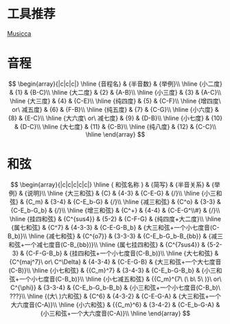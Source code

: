 # 工具推荐
[Musicca](https://musicca.com)

# 音程
$$
\begin{array}{|c|c|c|}
\hline
{音程名} & {半音数} & {举例}\\
\hline
{小二度} & {1} & {B-C}\\
\hline
{大二度} & {2} & {A-B}\\
\hline
{小三度} & {3} & {A-C}\\
\hline
{大三度} & {4} & {C-E}\\
\hline
{纯四度} & {5} & {C-F}\\
\hline
{增四度\ or\ 减五度} & {6} & {F-B}\\
\hline
{纯五度} & {7} & {C-G}\\
\hline
{小六度} & {8} & {E-C}\\
\hline
{大六度\ or\ 减七度} & {9} & {D-B}\\
\hline
{小七度} & {10} & {D-C}\\
\hline
{大七度} & {11} & {C-B}\\
\hline
{纯八度} & {12} & {C-C}\\
\hline
\end{array}
$$

# 和弦
$$
\begin{array}{|c|c|c|c|c|}
\hline
{ 和弦名称 } & {简写} & {半音关系} & {举例} & {说明}\\
\hline
{大三和弦} & {C} & {4-3} & {C-E-G} & {/}\\
\hline
{小三和弦} & {C_m} & {3-4} & {C-E_b-G} & {/}\\
\hline
{减三和弦} & {C^o} & {3-3} & {C-E_b-G_b} & {/}\\
\hline
{增三和弦} & {C^+} & {4-4} & {C-E-G^\\#} & {/}\\
\hline
{挂四和弦} & {C^{sus4}} & {5-2} & {C-F-G} & {纯四度+大二度}\\
\hline
{属七和弦} & {C^7} & {4-3-3} & {C-E-G-B_b} & {大三和弦+一个小七度音(C-B_b)}\\
\hline
{减七和弦} & {C^{o7}} & {3-3-3} & {C-E_b-G_b-B_{bb}} & {减三和弦+一个减七度音(C-B_{bb})}\\
\hline
{属七挂四和弦} & {C^{7sus4}} & {5-2-3} & {C-F-G-B_b} & {挂四和弦+一个小七度音(C-B_b)}\\
\hline
{大七和弦} & {C^{maj^7}\ or\ C^\Delta} & {4-3-4} & {C-E-G-B} & {大三和弦+一个大七度音(C-B)}\\
\hline
{小七和弦} & {{C_m}^7} & {3-4-3} & {C-E_b-G-B_b} & {小三和弦+一个小七度音(C-B_b)}\\
\hline
{小七减五和弦} & {{C_m}^{7\ (\ b\ 5\ )}\ or\ C^{\phi}} & {3-3-4} & {C-E_b-G_b-B_b} & {小三和弦+一个小七度音(C-B_b)\ ???}\\
\hline
{(大\ )六和弦} & {C^6} & {4-3-2} & {C-E-G-A} & {大三和弦+一个大六度音(C-A)}\\
\hline
{小六和弦} & {{C_m}^6} & {3-4-2} & {C-E_b-G-A} & {小三和弦+一个大六度音(C-A)}\\
\hline
\end{array}
$$
